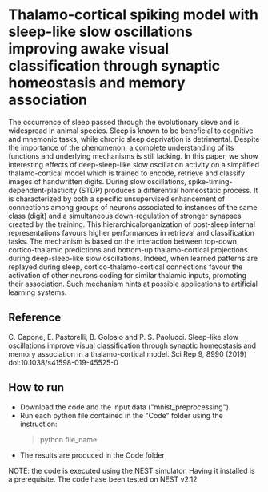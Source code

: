# Thalamo-cortical spiking model with sleep-like slow oscillations improving awake visual classification through synaptic homeostasis and memory association

The occurrence of sleep passed through the evolutionary sieve and is widespread in animal species. Sleep is known to be beneficial to cognitive and mnemonic tasks, while chronic sleep deprivation is detrimental. Despite the importance of the phenomenon, a complete understanding of its functions and underlying mechanisms is still lacking. In this paper, we show interesting effects of deep-sleep-like slow oscillation activity on a simplified thalamo-cortical model which is trained to encode, retrieve and classify images of handwritten digits. During slow oscillations, spike-timing-dependent-plasticity (STDP) produces a differential homeostatic process. It is characterized by both a specific unsupervised enhancement of connections among groups of neurons associated to instances of the same class (digit) and a simultaneous down-regulation of stronger synapses created by the training. This hierarchicalorganization of post-sleep internal representations favours higher performances in retrieval and classification tasks. The mechanism is based on the interaction between top-down cortico-thalamic predictions and bottom-up thalamo-cortical projections during deep-sleep-like slow oscillations. Indeed, when learned patterns are replayed during sleep, cortico-thalamo-cortical connections favour the activation of other neurons coding for similar thalamic inputs, promoting their association. Such mechanism hints at possible applications to artificial learning systems.


## Reference

C. Capone, E. Pastorelli, B. Golosio and P. S. Paolucci. Sleep-like slow oscillations improve visual classification through synaptic homeostasis and memory association in a thalamo-cortical model. Sci Rep 9, 8990 (2019) doi:10.1038/s41598-019-45525-0


## How to run

- Download the code and the input data ("mnist_preprocessing").
- Run each python file contained in the "Code" folder using the instruction:
  > python file_name
- The results are produced in the Code folder

NOTE: the code is executed using the NEST simulator. Having it installed is a prerequisite.
The code hase been tested on NEST v2.12
